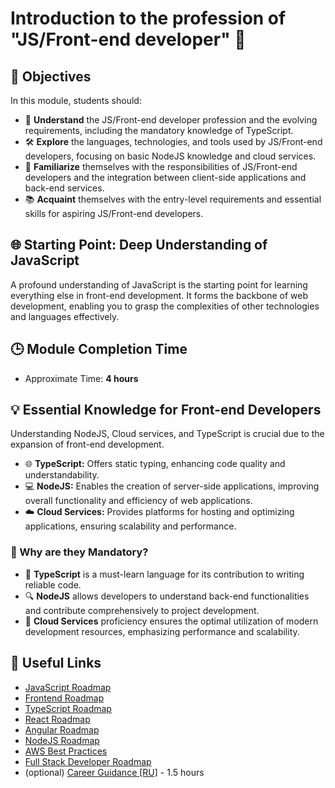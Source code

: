 # Introduction to the profession of "JS/Front-end developer" 🌟

## 🎯 Objectives

In this module, students should:

- 🧠 **Understand** the JS/Front-end developer profession and the evolving requirements, including the mandatory knowledge of TypeScript.
- 🛠️ **Explore** the languages, technologies, and tools used by JS/Front-end developers, focusing on basic NodeJS knowledge and cloud services.
- 🤝 **Familiarize** themselves with the responsibilities of JS/Front-end developers and the integration between client-side applications and back-end services.
- 📚 **Acquaint** themselves with the entry-level requirements and essential skills for aspiring JS/Front-end developers.

## 🌐 Starting Point: Deep Understanding of JavaScript

A profound understanding of JavaScript is the starting point for learning everything else in front-end development. It forms the backbone of web development, enabling you to grasp the complexities of other technologies and languages effectively.

## 🕒 Module Completion Time

- Approximate Time: **4 hours**

## 💡 Essential Knowledge for Front-end Developers

Understanding NodeJS, Cloud services, and TypeScript is crucial due to the expansion of front-end development.

- 🌐 **TypeScript:** Offers static typing, enhancing code quality and understandability.
- 💻 **NodeJS:** Enables the creation of server-side applications, improving overall functionality and efficiency of web applications.
- ☁️ **Cloud Services:** Provides platforms for hosting and optimizing applications, ensuring scalability and performance.

### 🌟 Why are they Mandatory?

- 📝 **TypeScript** is a must-learn language for its contribution to writing reliable code.
- 🔍 **NodeJS** allows developers to understand back-end functionalities and contribute comprehensively to project development.
- 🚀 **Cloud Services** proficiency ensures the optimal utilization of modern development resources, emphasizing performance and scalability.

## 🔗 Useful Links

- [JavaScript Roadmap](https://roadmap.sh/javascript)
- [Frontend Roadmap](https://roadmap.sh/frontend)
- [TypeScript Roadmap](https://roadmap.sh/typescript)
- [React Roadmap](https://roadmap.sh/react)
- [Angular Roadmap](https://roadmap.sh/angular)
- [NodeJS Roadmap](https://roadmap.sh/nodejs)
- [AWS Best Practices](https://roadmap.sh/best-practices/aws)
- [Full Stack Developer Roadmap](https://roadmap.sh/full-stack)
- (optional) [Career Guidance [RU]](https://www.youtube.com/watch?v=pQ0hr5U8RL0) - 1.5 hours
